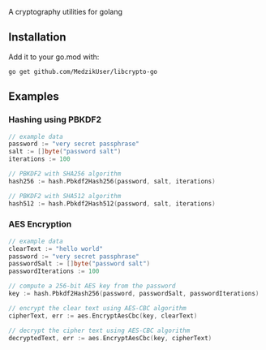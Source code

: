 A cryptography utilities for golang

## Installation

Add it to your go.mod with:

    go get github.com/MedzikUser/libcrypto-go

## Examples

### Hashing using PBKDF2

```go
// example data
password := "very secret passphrase"
salt := []byte("password salt")
iterations := 100

// PBKDF2 with SHA256 algorithm
hash256 := hash.Pbkdf2Hash256(password, salt, iterations)

// PBKDF2 with SHA512 algorithm
hash512 := hash.Pbkdf2Hash512(password, salt, iterations)
```

### AES Encryption

```go
// example data
clearText := "hello world"
password := "very secret passphrase"
passwordSalt := []byte("password salt")
passwordIterations := 100

// compute a 256-bit AES key from the password
key := hash.Pbkdf2Hash256(password, passwordSalt, passwordIterations)

// encrypt the clear text using AES-CBC algorithm
cipherText, err := aes.EncryptAesCbc(key, clearText)

// decrypt the cipher text using AES-CBC algorithm
decryptedText, err := aes.EncryptAesCbc(key, cipherText)
```
